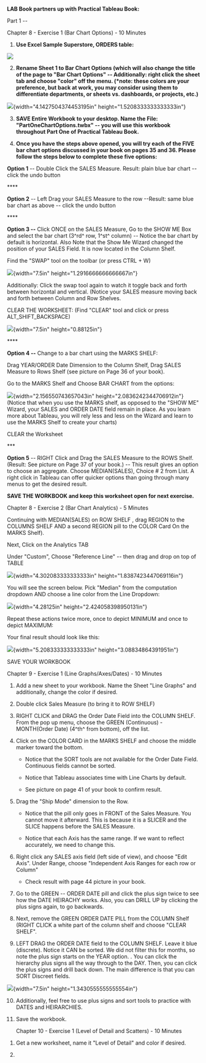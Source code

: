 
**LAB Book partners up with Practical Tableau Book:**

Part 1 --

Chapter 8 - Exercise 1 (Bar Chart Options) - 10 Minutes

1.  **Use Excel Sample Superstore, ORDERS table:**

![](.//media/image1.png)

2.  **Rename Sheet 1 to Bar Chart Options (which will also change the
    title of the page to "Bar Chart Options" -- Additionally: right
    click the sheet tab and choose "color" off the menu. (\*note: these
    colors are your preference, but back at work, you may consider using
    them to differentiate departments, or sheets vs. dashboards, or
    projects, etc.)**

![](.//media/image2.png){width="4.1427504374453195in"
height="1.5208333333333333in"}

3.  **SAVE Entire Workbook to your desktop. Name the File:
    "PartOneChartOptions.twbx" -- you will use this workbook throughout
    Part One of Practical Tableau Book.**

4.  **Once you have the steps above opened, you will try each of the
    FIVE bar chart options discussed in your book on pages 35 and 36.
    Please follow the steps below to complete these five options:**

**Option 1** -- Double Click the SALES Measure. Result: plain blue bar
chart -- click the undo button

\*\*\*\*

**Option 2** -- Left Drag your SALES Measure to the row --Result: same
blue bar chart as above -- click the undo button

\*\*\*\*

**Option 3 --** Click ONCE on the SALES Measure, Go to the SHOW ME Box
and select the bar chart (3^rd^ row, 1^st^ column) -- Notice the bar
chart by default is horizontal. Also Note that the Show Me Wizard
changed the position of your SALES Field. It is now located in the
Column Shelf.

Find the "SWAP" tool on the toolbar (or press CTRL + W)

![](.//media/image3.png){width="7.5in" height="1.2916666666666667in"}

Additionally: Click the swap tool again to watch it toggle back and
forth between horizontal and vertical. (Notice your SALES measure moving
back and forth between Column and Row Shelves.

CLEAR THE WORKSHEET: (Find "CLEAR" tool and click or press
ALT\_SHIFT\_BACKSPACE)

![](.//media/image4.png){width="7.5in" height="0.88125in"}

\*\*\*\*

**Option 4 --** Change to a bar chart using the MARKS SHELF:

Drag YEAR/ORDER Date Dimension to the Column Shelf, Drag SALES Measure
to Rows Shelf (see picture on Page 36 of your book).

Go to the MARKS Shelf and Choose BAR CHART from the options:

![](.//media/image5.png){width="2.156550743657043in"
height="2.0836242344706912in"}(Notice that when you use the MARKS shelf,
as opposed to the "SHOW ME" Wizard, your SALES and ORDER DATE field
remain in place. As you learn more about Tableau, you will rely less and
less on the Wizard and learn to use the MARKS Shelf to create your
charts)

CLEAR the Worksheet

\*\*\*

**Option 5** -- RIGHT Click and Drag the SALES Measure to the ROWS
Shelf. (Result: See picture on Page 37 of your book.) -- This result
gives an option to choose an aggregate. Choose MEDIAN(SALES), Choice \#
2 from List. A right click in Tableau can offer quicker options than
going through many menus to get the desired result.

**SAVE THE WORKBOOK and keep this worksheet open for next exercise.**

Chapter 8 - Exercise 2 (Bar Chart Analytics) - 5 Minutes

Continuing with MEDIAN(SALES) on ROW SHELF , drag REGION to the COLUMNS
SHELF AND a second REGION pill to the COLOR Card On the MARKS Shelf).

Next, Click on the Analytics TAB

Under "Custom", Choose "Reference Line" -- then drag and drop on top of
TABLE

![](.//media/image6.png){width="4.302083333333333in"
height="1.8387423447069116in"}

You will see the screen below. Pick "Median" from the computation
dropdown AND choose a line color from the Line Dropdown:

![](.//media/image7.png){width="4.28125in" height="2.424058398950131in"}

Repeat these actions twice more, once to depict MINIMUM and once to
depict MAXIMUM:

Your final result should look like this:

![](.//media/image8.png){width="5.208333333333333in"
height="3.08834864391951in"}

SAVE YOUR WORKBOOK

Chapter 9 - Exercise 1 (Line Graphs/Axes/Dates) - 10 Minutes

1.  Add a new sheet to your workbook. Name the Sheet "Line Graphs" and
    additionally, change the color if desired.

2.  Double click Sales Measure (to bring it to ROW SHELF)

3.  RIGHT CLICK and DRAG the Order Date Field into the COLUMN SHELF.
    From the pop up menu, choose the GREEN (Continuous) - MONTH(Order
    Date) (4^th^ from bottom), off the list.

4.  Click on the COLOR CARD in the MARKS SHELF and choose the middle
    marker toward the bottom.

    -   Notice that the SORT tools are not available for the Order Date
        Field. Continuous fields cannot be sorted.

    -   Notice that Tableau associates time with Line Charts by default.

    -   See picture on page 41 of your book to confirm result.

5.  Drag the "Ship Mode" dimension to the Row.

    -   Notice that the pill only goes in FRONT of the Sales Measure.
        You cannot move it afterward. This is because it is a SLICER and
        the SLICE happens before the SALES Measure.

    -   Notice that each Axis has the same range. If we want to reflect
        accurately, we need to change this.

6.  Right click any SALES axis field (left side of view), and choose
    "Edit Axis". Under Range, choose "Independent Axis Ranges for each
    row or Column"

    -   Check result with page 44 picture in your book.

7.  Go to the GREEN -- ORDER DATE pill and click the plus sign twice to
    see how the DATE HEIRACHY works. Also, you can DRILL UP by clicking
    the plus signs again, to go backwards.

8.  Next, remove the GREEN ORDER DATE PILL from the COLUMN Shelf (RIGHT
    CLICK a white part of the column shelf and choose "CLEAR SHELF".

9.  LEFT DRAG the ORDER DATE field to the COLUMN SHELF. Leave it blue
    (discrete). Notice it CAN be sorted. We did not filter this for
    months, so note the plus sign starts on the YEAR option. . You can
    click the hierarchy plus signs all the way through to the DAY. Then,
    you can click the plus signs and drill back down. The main
    difference is that you can SORT Discreet fields.

![](.//media/image9.png){width="7.5in" height="1.3430555555555554in"}

10. Additionally, feel free to use plus signs and sort tools to practice
    with DATES and HEIRARCHIES.

11. Save the workbook.

    Chapter 10 - Exercise 1 (Level of Detail and Scatters) - 10 Minutes

<!-- -->

1.  Get a new worksheet, name it "Level of Detail" and color if desired.

2.  

